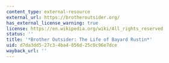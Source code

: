 ```yaml
---
content_type: external-resource
external_url: https://brotheroutsider.org/
has_external_license_warning: true
license: https://en.wikipedia.org/wiki/All_rights_reserved
status: ''
title: '*Brother Outsider: The Life of Bayard Rustin*'
uid: d7da3dd5-27c3-4ba4-856d-25c0c96e7dce
wayback_url: ''
---
```

